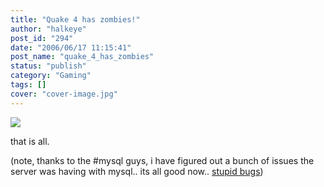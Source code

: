 ```yaml
---
title: "Quake 4 has zombies!"
author: "halkeye"
post_id: "294"
date: "2006/06/17 11:15:41"
post_name: "quake_4_has_zombies"
status: "publish"
category: "Gaming"
tags: []
cover: "cover-image.jpg"
---
```


![](screenshot.png)

that is all.


(note, thanks to the #mysql guys, i have figured out a bunch of issues the server was having with mysql.. its all good now.. [stupid bugs](https://bugs.mysql.com/bug.php?id=7331))
